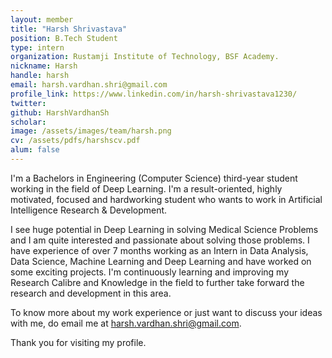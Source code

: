 ```yaml
---
layout: member
title: "Harsh Shrivastava"
position: B.Tech Student
type: intern
organization: Rustamji Institute of Technology, BSF Academy. 
nickname: Harsh 
handle: harsh
email: harsh.vardhan.shri@gmail.com
profile_link: https://www.linkedin.com/in/harsh-shrivastava1230/
twitter: 
github: HarshVardhanSh
scholar:  
image: /assets/images/team/harsh.png 
cv: /assets/pdfs/harshscv.pdf 
alum: false
---
```


I'm a Bachelors in Engineering (Computer Science) third-year student working in the field of Deep Learning. I'm a result-oriented, highly motivated, focused and hardworking student who wants to work in Artificial Intelligence Research & Development. 

I see huge potential in Deep Learning in solving Medical Science Problems and I am quite interested and passionate about solving those problems. I have experience of over 7 months working as an Intern in Data Analysis, Data Science, Machine Learning and Deep Learning and have worked on some exciting projects. I'm continuously learning and improving my Research Calibre and Knowledge in the field to further take forward the research and development in this area. 

To know more about my work experience or just want to discuss your ideas with me, do email me at harsh.vardhan.shri@gmail.com.

Thank you for visiting my profile. 